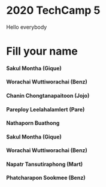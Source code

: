 # 2020 TechCamp 5
Hello everybody

#  Fill your name
#### Sakul Montha (Gique)
#### Worachai Wuttiworachai (Benz)
#### Chanin Chongtanapaitoon (Jojo)
#### Pareploy Leelahalamlert (Pare)
#### Nathaporn Buathong
#### Sakul Montha (Gique)
#### Worachai Wuttiworachai (Benz)
#### Napatr Tansutiraphong (Mart)
#### Phatcharapon Sookmee (Benz)

